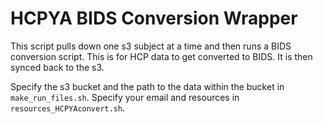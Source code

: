 # HCPYA BIDS Conversion Wrapper
This script pulls down one s3 subject at a time and then runs a BIDS conversion script. This is for HCP data to get converted to BIDS. It is then synced back to the s3. 

Specify the s3 bucket and the path to the data within the bucket in `make_run_files.sh`. Specify your email and resources in `resources_HCPYAconvert.sh`.
